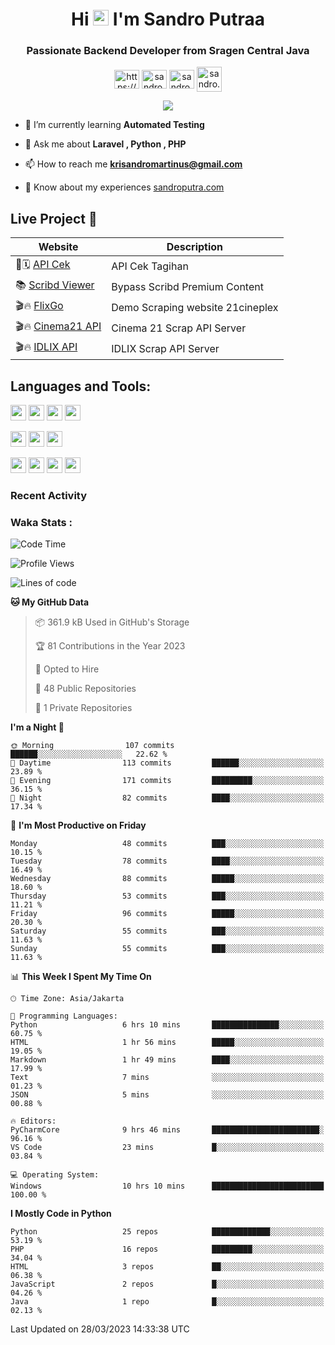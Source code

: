

<h1 align="center">Hi <img src="https://media.giphy.com/media/hvRJCLFzcasrR4ia7z/giphy.gif" width="25px"> I'm Sandro Putraa</h1>
<h3 align="center">Passionate Backend Developer from Sragen Central Java</h3>

<p align="center">
    <a href="https://www.linkedin.com/in/sandro-putraa-34b80a19b/" target="blank"><img align="center" src="https://raw.githubusercontent.com/rahuldkjain/github-profile-readme-generator/master/src/images/icons/Social/linked-in-alt.svg" alt="https://www.linkedin.com/in/sandro-putraa-34b80a19b/" height="30" width="40" /></a>
    <a href="https://fb.com/sandro.putraaa" target="blank"><img align="center" src="https://raw.githubusercontent.com/rahuldkjain/github-profile-readme-generator/master/src/images/icons/Social/facebook.svg" alt="sandro.putraaa" height="30" width="40" /></a>
    <a href="https://instagram.com/sandro.putraa" target="blank"><img align="center" src="https://raw.githubusercontent.com/rahuldkjain/github-profile-readme-generator/master/src/images/icons/Social/instagram.svg" alt="sandro.putraa" height="30" width="40" /></a>
    <a href="https://wakatime.com/@sandrocods" target="blank"><img align="center" src="https://wakatime.com/static/img/wakatime-logo-text-vertical.png" alt="sandro.putraa" height="40" width="40" /></a>
   
</p>

<p align="center" style="p3">
<a href="https://github.com/antonkomarev/github-profile-views-counter">
    <img align="center"  src="https://komarev.com/ghpvc/?username=sandrocods&style=for-the-badge">
</a>

</p>



- 🌱 I’m currently learning **Automated Testing**

- 💬 Ask me about **Laravel , Python , PHP**

- 📫 How to reach me **krisandromartinus@gmail.com**

- 📄 Know about my experiences [sandroputra.com](https://sandroputra.com/)
 


## Live Project 🚀


| Website             | Description     |
| ----------------- | --- |
| 📑🗓 [API Cek](http://47.88.53.4:1111/api/docs) | API Cek Tagihan |
| 📚 [Scribd Viewer](http://sandroputraa.my.id/scribd/) | Bypass Scribd Premium Content |
| 🎬🔥 [FlixGo](https://testflsk.sandroputraa.com/) | Demo Scraping website 21cineplex  |
| 🎬🔥 [Cinema21 API](https://cinema-21-scrapper.vercel.app/) | Cinema 21 Scrap API Server |
| 🎬🔥 [IDLIX API](https://idlix-api.vercel.app/) | IDLIX Scrap API Server |



## Languages and Tools:

<img src="https://img.shields.io/badge/-Git-white?style=for-the-badge&logo=git" height="25" /></img>
<img src="https://img.shields.io/badge/-GitHub-white?style=for-the-badge&logo=github&logoColor=007ACC" height="25" /></img> <img src="https://img.shields.io/badge/-VS%20Code-white?style=for-the-badge&logo=visual-studio-code&logoColor=007ACC" height="25" /></img> <img src="https://img.shields.io/badge/-Pycharm-white?style=for-the-badge&logo=pycharm&logoColor=007ACC" height="25" /></img>

<img src="https://img.shields.io/badge/-Laravel-white?style=for-the-badge&logo=laravel&logoColor=007ACC" height="25" /></img>
<img src="https://img.shields.io/badge/-Flask-white?style=for-the-badge&logo=flask&logoColor=007ACC" height="25" /></img>
<img src="https://img.shields.io/badge/-Selenium-white?style=for-the-badge&logo=selenium&logoColor=007ACC" height="25" /></img>

<img src="https://img.shields.io/badge/-Python-white?style=for-the-badge&logo=python&logoColor=007ACC" height="25" /></img>
<img src="https://img.shields.io/badge/-Php-white?style=for-the-badge&logo=php&logoColor=007ACC" height="25" /></img>
<img src="https://img.shields.io/badge/-java-white?style=for-the-badge&logo=java&logoColor=007ACC" height="25" /></img>
<img src="https://img.shields.io/badge/-c++-white?style=for-the-badge&logo=c%2B%2B&logoColor=007ACC" height="25" /></img>



### Recent Activity
<!--START_SECTION:activity-->

<!--END_SECTION:activity-->

### Waka Stats :
<!--START_SECTION:waka-->
![Code Time](http://img.shields.io/badge/Code%20Time-570%20hrs%2044%20mins-blue)

![Profile Views](http://img.shields.io/badge/Profile%20Views-42-blue)

![Lines of code](https://img.shields.io/badge/From%20Hello%20World%20I%27ve%20Written-1.4%20million%20lines%20of%20code-blue)

**🐱 My GitHub Data** 

> 📦 361.9 kB Used in GitHub's Storage 
 > 
> 🏆 81 Contributions in the Year 2023
 > 
> 💼 Opted to Hire
 > 
> 📜 48 Public Repositories 
 > 
> 🔑 1 Private Repositories 
 > 
**I'm a Night 🦉** 

```text
🌞 Morning                107 commits         ██████░░░░░░░░░░░░░░░░░░░   22.62 % 
🌆 Daytime                113 commits         ██████░░░░░░░░░░░░░░░░░░░   23.89 % 
🌃 Evening                171 commits         █████████░░░░░░░░░░░░░░░░   36.15 % 
🌙 Night                  82 commits          ████░░░░░░░░░░░░░░░░░░░░░   17.34 % 
```
📅 **I'm Most Productive on Friday** 

```text
Monday                   48 commits          ███░░░░░░░░░░░░░░░░░░░░░░   10.15 % 
Tuesday                  78 commits          ████░░░░░░░░░░░░░░░░░░░░░   16.49 % 
Wednesday                88 commits          █████░░░░░░░░░░░░░░░░░░░░   18.60 % 
Thursday                 53 commits          ███░░░░░░░░░░░░░░░░░░░░░░   11.21 % 
Friday                   96 commits          █████░░░░░░░░░░░░░░░░░░░░   20.30 % 
Saturday                 55 commits          ███░░░░░░░░░░░░░░░░░░░░░░   11.63 % 
Sunday                   55 commits          ███░░░░░░░░░░░░░░░░░░░░░░   11.63 % 
```


📊 **This Week I Spent My Time On** 

```text
🕑︎ Time Zone: Asia/Jakarta

💬 Programming Languages: 
Python                   6 hrs 10 mins       ███████████████░░░░░░░░░░   60.75 % 
HTML                     1 hr 56 mins        █████░░░░░░░░░░░░░░░░░░░░   19.05 % 
Markdown                 1 hr 49 mins        ████░░░░░░░░░░░░░░░░░░░░░   17.99 % 
Text                     7 mins              ░░░░░░░░░░░░░░░░░░░░░░░░░   01.23 % 
JSON                     5 mins              ░░░░░░░░░░░░░░░░░░░░░░░░░   00.88 % 

🔥 Editors: 
PyCharmCore              9 hrs 46 mins       ████████████████████████░   96.16 % 
VS Code                  23 mins             █░░░░░░░░░░░░░░░░░░░░░░░░   03.84 % 

💻 Operating System: 
Windows                  10 hrs 10 mins      █████████████████████████   100.00 % 
```

**I Mostly Code in Python** 

```text
Python                   25 repos            █████████████░░░░░░░░░░░░   53.19 % 
PHP                      16 repos            █████████░░░░░░░░░░░░░░░░   34.04 % 
HTML                     3 repos             ██░░░░░░░░░░░░░░░░░░░░░░░   06.38 % 
JavaScript               2 repos             █░░░░░░░░░░░░░░░░░░░░░░░░   04.26 % 
Java                     1 repo              █░░░░░░░░░░░░░░░░░░░░░░░░   02.13 % 
```




 Last Updated on 28/03/2023 14:33:38 UTC
<!--END_SECTION:waka-->
